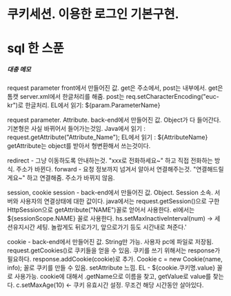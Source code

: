 # 쿠키세션. 이용한 로그인 기본구현.
# sql 한 스푼

##### 대충 메모
request parameter
front에서 만들어진 값. get은 주소에서, post는 내부에서.
get은 톰캣 server.xml에서 한글처리를 해줌.
post는 req.setCharacterEncoding("euc-kr")로 한글처리.
EL에서 읽기: ${param.ParameterName}

request parameter. Attribute.
back-end에서 만들어진 값. Object가 다 들어간다. 기본형은 사실 바뀌어서 들어가는것임.
Java에서 읽기 : request.getAttribute("Attribute_Name");
EL에서 읽기 : ${AttributeName}
getAttribute는 object를 받아서 형변환해서 쓰는것이다.

redirect - 그냥 이동하도록 안내하는것. "xxx로 전화하세요~" 하고 직접 전화하는 방식. 주소가 바뀐다.
forward - 요청 정보까지 넘겨서 알아서 연결해주는것. "연결해드릴게요~" 하고 연결해줌. 주소가 바뀌지 않음.

session, cookie
session - back-end에서 만들어진 값.
 	Object.
	Session 소속. 서버와 사용자의 연결상태에 대한 값이다.
java에서는 request.getSession()으로 구한 HttpSession으로 getAttribute("NAME")꼴로 얻어서 사용한다.
el에서는 ${sessionScope.NAME} 꼴로 사용한다.
hs.setMaxInactiveInterval(num) -> 세션유지시간 세팅. 놀랍게도 뒤로가기, 앞으로가기 등도 시간내로 쳐준다.'

cookie - back-end에서 만들어진 값.
	String만 가능.
	사용자 pc에 파일로 저장됨.
	request.getCookies()로 쿠키들을 얻을 수 있음.
쿠키를 쓰기 위해서는 response가 필요하다.
	response.addCookie(cookie)로 추가.
Cookie c = new Cookie(name, info); 꼴로 쿠키를 만들 수 있음. setAttribute 느낌.
EL - ${cookie.쿠키명.value} 꼴로 사용가능.
cookie에 대해서 .getName으로 이름을 찾고, getValue로 value를 찾는다.
c.setMaxAge(10) <- 쿠키 유효시간 설정. 무조건 해당 시간동안 살아있다.
